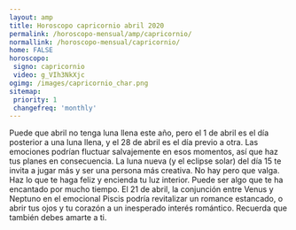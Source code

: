 ```yaml
---
layout: amp
title: Horoscopo capricornio abril 2020 
permalink: /horoscopo-mensual/amp/capricornio/
normallink: /horoscopo-mensual/capricornio/
home: FALSE
horoscopo:
 signo: capricornio
 video: g_VIh3NkXjc
ogimg: /images/capricornio_char.png
sitemap:
 priority: 1
 changefreq: 'monthly'
---
```



Puede que abril no tenga luna llena este año, pero el 1 de abril es el día posterior a una luna llena, y el 28 de abril es el día previo a otra. Las emociones podrían fluctuar salvajemente en esos momentos, así que haz tus planes en consecuencia. La luna nueva (y el eclipse solar) del día 15 te invita a jugar más y ser una persona más creativa. No hay pero que valga. Haz lo que te haga feliz y encienda tu luz interior. Puede ser algo que te ha encantado por mucho tiempo. El 21 de abril, la conjunción entre Venus y Neptuno en el emocional Piscis podría revitalizar un romance estancado, o abrir tus ojos y tu corazón a un inesperado interés romántico. Recuerda que también debes amarte a ti. 